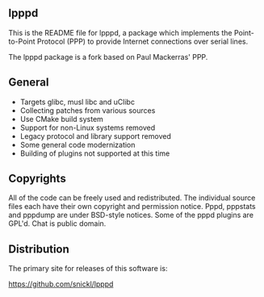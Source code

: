 lpppd
-----

This is the README file for lpppd, a package which implements the
Point-to-Point Protocol (PPP) to provide Internet connections over
serial lines.

The lpppd package is a fork based on Paul Mackerras' PPP.

General
-------

* Targets glibc, musl libc and uClibc
* Collecting patches from various sources
* Use CMake build system
* Support for non-Linux systems removed
* Legacy protocol and library support removed
* Some general code modernization
* Building of plugins not supported at this time

Copyrights
----------

All of the code can be freely used and redistributed. The individual
source files each have their own copyright and permission notice.
Pppd, pppstats and pppdump are under BSD-style notices. Some of the
pppd plugins are GPL'd. Chat is public domain.

Distribution
------------

The primary site for releases of this software is:

https://github.com/snickl/lpppd
